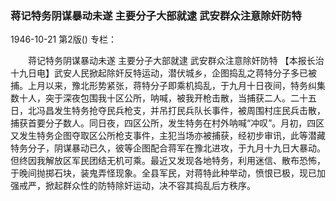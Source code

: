 ### 蒋记特务阴谋暴动未遂  主要分子大部就逮  武安群众注意除奸防特

1946-10-21
第2版()
专栏：

　　蒋记特务阴谋暴动未遂
    主要分子大部就逮
    武安群众注意除奸防特
    【本报长治十九日电】武安人民掀起除奸反特运动，潜伏城乡，企图捣乱之蒋特分子多已被捕。上月以来，豫北形势紧张，蒋特分子即乘机捣乱，于九月十日夜间，特务纠集数十人，突于深夜包围我十区公所，呐喊，被我开枪击散，当捕获二人。二十五日，北冯昌发生特务抢夺民兵枪支，并吊打民兵队长事件，被周围村庄民兵击散，捕获首要分子数人。同日夜，四区公所，发生特务在村外呐喊“冲叹”。月初，四区又发生特务企图夺取区公所枪支事件，主犯当场亦被捕获，经初步审讯，此等潜藏特务分子，阴谋暴动已久，彼等企图配合蒋军在豫北进攻，于九月十九日大暴动。但终因我解放区军民团结无机可乘。最近又发现各地特务，利用迷信、散布恐怖，于晚间抛掷石块，装鬼弄怪现象。全县军民，对蒋特此种举动，愤恨已极，现已加强戒严，掀起群众性的防特除奸运动，决不容其捣乱后方秩序。
